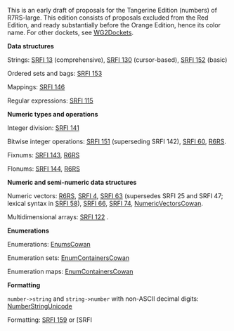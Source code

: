 This is an early draft of proposals for the Tangerine Edition (numbers) of R7RS-large.
This edition consists of proposals excluded from the Red Edition, and ready substantially
before the Orange Edition, hence its color name.
For other dockets, see [WG2Dockets](WG2Dockets.md).

**Data structures**

Strings: [SRFI 13](http://srfi.schemers.org/srfi-13/srfi-13.html) (comprehensive),
[SRFI 130](http://srfi.schemers.org/srfi-130/srfi-130.html) (cursor-based),
[SRFI 152](http://srfi.schemers.org/srfi-152/srfi-152.html) (basic)

Ordered sets and bags:  [SRFI 153](http://srfi.schemers.org/srfi-153/srfi-153.html)

Mappings: [SRFI 146](http://srfi.schemers.org/srfi-146/srfi-146.html)

Regular expressions: [SRFI 115](http://srfi.schemers.org/srfi-115/srfi-115.html)

**Numeric types and operations**

Integer division: [SRFI 141](http://srfi.schemers.org/srfi-141/srfi-141.html)

Bitwise integer operations:  [SRFI 151](http://srfi.schemers.org/srfi-151/srfi-151.html) (superseding SRFI 142), [SRFI 60](http://srfi.schemers.org/srfi-60/srfi-60.html), [R6RS](http://www.r6rs.org/final/html/r6rs-lib/r6rs-lib-Z-H-12.html#node_sec_11.4).

Fixnums:  [SRFI 143](http://srfi.schemers.org/srfi-143/srfi-143.html), [R6RS](http://www.r6rs.org/final/html/r6rs-lib/r6rs-lib-Z-H-12.html#node_sec_11.2)

Flonums:  [SRFI 144](http://srfi.schemers.org/srfi-144/srfi-1443.html),
[R6RS](http://www.r6rs.org/final/html/r6rs-lib/r6rs-lib-Z-H-12.html#node_sec_11.3)

**Numeric and semi-numeric data structures**

Numeric vectors:  [R6RS](http://www.r6rs.org/final/html/r6rs-lib/r6rs-lib-Z-H-3.html#node_chap_2,), [SRFI 4](http://srfi.schemers.org/srfi-4/srfi-4.html), [SRFI 63](http://srfi.schemers.org/srfi-63/srfi-63.html) (supersedes SRFI 25 and SRFI 47; lexical syntax in [SRFI 58](http://srfi.schemers.org/srfi-58/srfi-58.html)), [SRFI 66](http://srfi.schemers.org/srfi-66/srfi-66.html), [SRFI 74](http://srfi.schemers.org/srfi-74/srfi-74.html), [NumericVectorsCowan](NumericVectorsCowan.md).

Multidimensional arrays: [SRFI 122](http://srfi.schemers.org/srfi-122/srfi-122.html) .

**Enumerations**

Enumerations:  [EnumsCowan](EnumsCowan.md)

Enumeration sets:  [EnumContainersCowan](EnumContainersCowan.md)

Enumeration maps:  [EnumContainersCowan](EnumContainersCowan.md)

**Formatting**

`number->string` and `string->number` with non-ASCII decimal digits: [NumberStringUnicode](NumberStringUnicode.md)

Formatting: [SRFI 159](http://srfi.schemers.org/srfi-159/srfi-159.html) or [SRFI